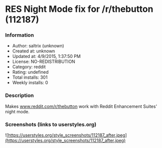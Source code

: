 # RES Night Mode fix for /r/thebutton (112187)

### Information
- Author: saltrix (unknown)
- Created at: unknown
- Updated at: 4/9/2015, 1:37:50 PM
- License: NO-REDISTRIBUTION
- Category: reddit
- Rating: undefined
- Total installs: 301
- Weekly installs: 0


### Description
Makes www.reddit.com/r/thebutton work with Reddit Enhancement Suites' night mode.


### Screenshots (links to userstyles.org)
![https://userstyles.org/style_screenshots/112187_after.jpeg](https://userstyles.org/style_screenshots/112187_after.jpeg)



